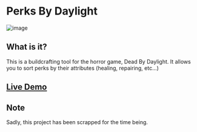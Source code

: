# Perks By Daylight
![image](https://i.ibb.co/8sLjLJB/image.png)

## What is it?
This is a buildcrafting tool for the horror game, Dead By Daylight.
It allows you to sort perks by their attributes (healing, repairing, etc...)

## [Live Demo](https://dbdcraft.glitch.me/)

## Note
Sadly, this project has been scrapped for the time being. 
